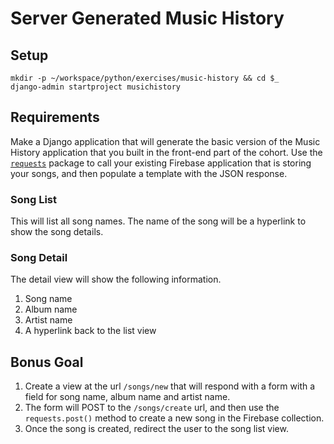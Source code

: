 # Server Generated Music History

## Setup

```
mkdir -p ~/workspace/python/exercises/music-history && cd $_
django-admin startproject musichistory
```

## Requirements

Make a Django application that will generate the basic version of the Music History application that you built in the front-end part of the cohort. Use the [`requests`](../resources/DBS_REQUESTS_PACKAGE.md) package to call your existing Firebase application that is storing your songs, and then populate a template with the JSON response.

### Song List

This will list all song names. The name of the song will be a hyperlink to show the song details.

### Song Detail

The detail view will show the following information.

1. Song name
2. Album name
3. Artist name
4. A hyperlink back to the list view

## Bonus Goal

1. Create a view at the url `/songs/new` that will respond with a form with a field for song name, album name and artist name.
1. The form will POST to the `/songs/create` url, and then use the `requests.post()` method to create a new song in the Firebase collection.
1. Once the song is created, redirect the user to the song list view.



